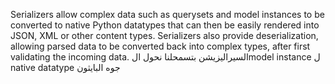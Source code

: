 Serializers allow complex data such as querysets and model instances to be converted to native Python datatypes that can then be easily rendered into JSON, XML or other content types. Serializers also provide deserialization, allowing parsed data to be converted back into complex types, after first validating the incoming data.
السيراليزيشن بتسمحلنا نحول الmodel instance ل native datatype جوه البايثون 
